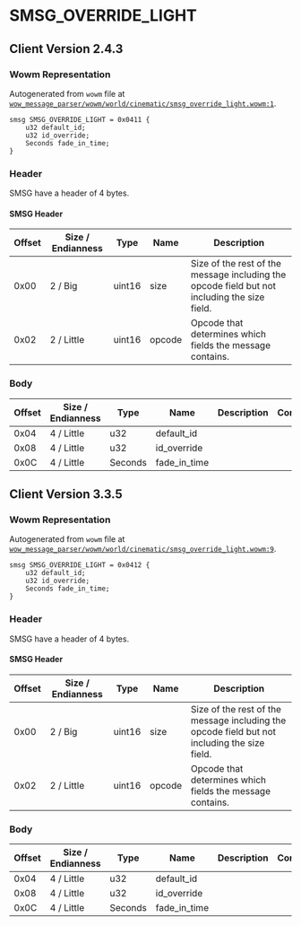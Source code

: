 # SMSG_OVERRIDE_LIGHT

## Client Version 2.4.3

### Wowm Representation

Autogenerated from `wowm` file at [`wow_message_parser/wowm/world/cinematic/smsg_override_light.wowm:1`](https://github.com/gtker/wow_messages/tree/main/wow_message_parser/wowm/world/cinematic/smsg_override_light.wowm#L1).
```rust,ignore
smsg SMSG_OVERRIDE_LIGHT = 0x0411 {
    u32 default_id;
    u32 id_override;
    Seconds fade_in_time;
}
```
### Header

SMSG have a header of 4 bytes.

#### SMSG Header

| Offset | Size / Endianness | Type   | Name   | Description |
| ------ | ----------------- | ------ | ------ | ----------- |
| 0x00   | 2 / Big           | uint16 | size   | Size of the rest of the message including the opcode field but not including the size field.|
| 0x02   | 2 / Little        | uint16 | opcode | Opcode that determines which fields the message contains.|

### Body

| Offset | Size / Endianness | Type | Name | Description | Comment |
| ------ | ----------------- | ---- | ---- | ----------- | ------- |
| 0x04 | 4 / Little | u32 | default_id |  |  |
| 0x08 | 4 / Little | u32 | id_override |  |  |
| 0x0C | 4 / Little | Seconds | fade_in_time |  |  |

## Client Version 3.3.5

### Wowm Representation

Autogenerated from `wowm` file at [`wow_message_parser/wowm/world/cinematic/smsg_override_light.wowm:9`](https://github.com/gtker/wow_messages/tree/main/wow_message_parser/wowm/world/cinematic/smsg_override_light.wowm#L9).
```rust,ignore
smsg SMSG_OVERRIDE_LIGHT = 0x0412 {
    u32 default_id;
    u32 id_override;
    Seconds fade_in_time;
}
```
### Header

SMSG have a header of 4 bytes.

#### SMSG Header

| Offset | Size / Endianness | Type   | Name   | Description |
| ------ | ----------------- | ------ | ------ | ----------- |
| 0x00   | 2 / Big           | uint16 | size   | Size of the rest of the message including the opcode field but not including the size field.|
| 0x02   | 2 / Little        | uint16 | opcode | Opcode that determines which fields the message contains.|

### Body

| Offset | Size / Endianness | Type | Name | Description | Comment |
| ------ | ----------------- | ---- | ---- | ----------- | ------- |
| 0x04 | 4 / Little | u32 | default_id |  |  |
| 0x08 | 4 / Little | u32 | id_override |  |  |
| 0x0C | 4 / Little | Seconds | fade_in_time |  |  |

